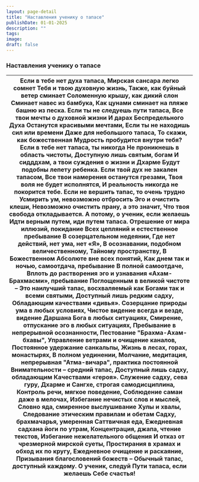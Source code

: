 ```yaml
---
layout: page-detail
title: "Наставления ученику о тапасе"
publishDate: 01-01-2025
description: ""
tags:
image:
draft: false
---
```


### Наставления ученику о тапасе

| Если в тебе нет духа тапаса,  Мирская сансара легко сомнет  Тебя и твою духовную жизнь,  Также, как буйный ветер сминает  Соломенную крышу, как дикий слон  Сминает навес из бамбука, Как цунами сминает на пляже башню из песка.  Если ты не следуешь пути тапаса,  Все твои мечты о духовной жизни  И дарах Беспредельного Духа  Останутся красивыми мечтами,  Если ты не находишь сил или времени  Даже для небольшого тапаса,  То скажи, как божественная  Мудрость пробудится внутри тебя?  Если в тебе нет тапаса, ты никогда  Не проникнешь в область чистоты,  Доступную лишь святым, богам  И сидддхам, а твои суждения о жизни и Дхарме  Будут подобны лепету ребенка.  Если твой дух не закален тапасом,  Все твои намерения останутся грезами,  Твоя воля не будет исполнятся,  И реальность никогда не покорится тебе.  Если не вершить тапас, то очень трудно  Усмирить ум, невозможно отбросить  Эго и очистить клеши,  Невозможно очистить прану, а это значит,  Что твоя свобода откладывается.  А потому, о ученик, если желаешь  Идти верным путем, иди путем тапаса.  Отрешение от мира иллюзий, покидание  Всех цепляний и естественное пребывание  В созерцательном недеянии,  Где нет действий, нет ума, нет «Я»,  В осознавании, подобном величественному,  Тайному  пространству,  В Божественном Абсолюте вне всех понятий,  Как днем так и ночью, самоотдача, пребывание  В полной самоотдаче,  Вплоть до растворения эго и узнавания  «Ахам-Брахмасми», пребывание  Поглощенным в великой чистоте –  Это наилучший тапас, восхваляемый как  Богами так и всеми святыми,  Доступный лишь редким садху,  Обладающим качествами «дивья».  Созерцание природы ума в любых условиях,  Чистое видение всегда и везде, видение  Даршана Бога в любых ситуациях,  Смирение, отпускание эго в любых ситуациях,  Пребывание в непрерывной осознанности,  Пестование "Брахма-Ахам-бхавы",  Управление ветрами и очищение каналов,  Постоянное удержание санкальпы,  Жизнь в лесах, горах, монастырях,  В полном уединении,  Молчание, медитация, непрерывная  "Атма-вичара", практика постоянной  Внимательности – средний тапас,  Доступный лишь садху, обладающим  Качествами «героя».  Служение садху, сева гуру, Дхарме и  Сангхе, строгая самодисциплина,  Контроль речи, мягкое поведение,  Соблюдение самаи даже в мелочах,  Избегание нечистых слов и мыслей,  Словно яда, смиренное выслушивание  Хулы и хвалы,  Следование этическим правилам и обетам  Садху, брахмачарья, умеренная  Саттвичная еда,  Ежедневная садхана йоги по утрам,  Концентрация, джапа, чтение текстов,  Избегание нежелательного общения  И отказ от чрезмерной мирской суеты,  Простирания в храмах и обход их по кругу,  Ежедневное очищение и раскаяние,  Призывания благословений божеств –  Обычный тапас, доступный каждому. О ученик, следуй Пути тапаса, если желаешь  Себе счастья! |
| ------------------------------------------------------------------------------------------------------------------------------------------------------------------------------------------------------------------------------------------------------------------------------------------------------------------------------------------------------------------------------------------------------------------------------------------------------------------------------------------------------------------------------------------------------------------------------------------------------------------------------------------------------------------------------------------------------------------------------------------------------------------------------------------------------------------------------------------------------------------------------------------------------------------------------------------------------------------------------------------------------------------------------------------------------------------------------------------------------------------------------------------------------------------------------------------------------------------------------------------------------------------------------------------------------------------------------------------------------------------------------------------------------------------------------------------------------------------------------------------------------------------------------------------------------------------------------------------------------------------------------------------------------------------------------------------------------------------------------------------------------------------------------------------------------------------------------------------------------------------------------------------------------------------------------------------------------------------------------------------------------------------------------------------------------------------------------------------------------------------------------------------------------------------------------------------------------------------------------------------------------------------------------------------------------------------------------------------------------------------------------------------------------------------------------------------------------------------------------------------------------------------------------------------------------------------------------------------------------------------------------------------------------------------------------------------------------------------------------------------------------------------------------------------------------------------------------------------------------------------------------------------------ |
  
  
